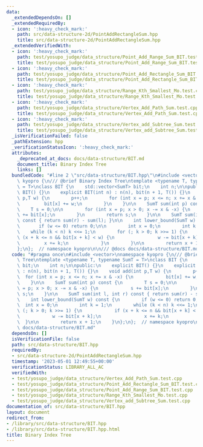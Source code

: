 ```yaml
---
data:
  _extendedDependsOn: []
  _extendedRequiredBy:
  - icon: ':heavy_check_mark:'
    path: src/data-structure-2d/PointAddRectangleSum.hpp
    title: src/data-structure-2d/PointAddRectangleSum.hpp
  _extendedVerifiedWith:
  - icon: ':heavy_check_mark:'
    path: test/yosupo_judge/data_structure/Point_Add_Range_Sum_BIT.test.cpp
    title: test/yosupo_judge/data_structure/Point_Add_Range_Sum_BIT.test.cpp
  - icon: ':heavy_check_mark:'
    path: test/yosupo_judge/data_structure/Point_Add_Rectangle_Sum_BIT.test.cpp
    title: test/yosupo_judge/data_structure/Point_Add_Rectangle_Sum_BIT.test.cpp
  - icon: ':heavy_check_mark:'
    path: test/yosupo_judge/data_structure/Range_Kth_Smallest_Mo.test.cpp
    title: test/yosupo_judge/data_structure/Range_Kth_Smallest_Mo.test.cpp
  - icon: ':heavy_check_mark:'
    path: test/yosupo_judge/data_structure/Vertex_Add_Path_Sum.test.cpp
    title: test/yosupo_judge/data_structure/Vertex_Add_Path_Sum.test.cpp
  - icon: ':heavy_check_mark:'
    path: test/yosupo_judge/data_structure/Vertex_add_Subtree_Sum.test.cpp
    title: test/yosupo_judge/data_structure/Vertex_add_Subtree_Sum.test.cpp
  _isVerificationFailed: false
  _pathExtension: hpp
  _verificationStatusIcon: ':heavy_check_mark:'
  attributes:
    _deprecated_at_docs: docs/data-structure/BIT.md
    document_title: Binary Index Tree
    links: []
  bundledCode: "#line 2 \"src/data-structure/BIT.hpp\"\n#include <vector>\nnamespace\
    \ kyopro {\n/// @brief Binary Index Tree\ntemplate <typename T, typename SumT\
    \ = T>\nclass BIT {\n    std::vector<SumT> bit;\n    int n;\n\npublic:\n    explicit\
    \ BIT() {}\n    explicit BIT(int n) : n(n), bit(n + 1, T()) {}\n    void add(int\
    \ p,T w) {\n        p++;\n        for (int x = p; x <= n; x += x & -x) {\n   \
    \         bit[x] += w;\n        }\n    }\n\n    SumT sum(int p) const {\n    \
    \    T s = 0;\n\n        for (int x = p; x > 0; x -= x & -x) {\n            s\
    \ += bit[x];\n        }\n        return s;\n    }\n\n    SumT sum(int l, int r)\
    \ const { return sum(r) - sum(l); }\n\n    int lower_bound(SumT w) const {\n \
    \       if (w <= 0) return 0;\n\n        int x = 0;\n        int k = 1;\n    \
    \    while (k < n) k <<= 1;\n        for (; k > 0; k >>= 1) {\n            if\
    \ (x + k <= n && bit[x + k] < w) {\n                w -= bit[x + k];\n       \
    \         x += k;\n            }\n        }\n\n        return x + 1;\n    }\n\
    };\n};  // namespace kyopro\n\n/// @docs docs/data-structure/BIT.md\n"
  code: "#pragma once\n#include <vector>\nnamespace kyopro {\n/// @brief Binary Index\
    \ Tree\ntemplate <typename T, typename SumT = T>\nclass BIT {\n    std::vector<SumT>\
    \ bit;\n    int n;\n\npublic:\n    explicit BIT() {}\n    explicit BIT(int n)\
    \ : n(n), bit(n + 1, T()) {}\n    void add(int p,T w) {\n        p++;\n      \
    \  for (int x = p; x <= n; x += x & -x) {\n            bit[x] += w;\n        }\n\
    \    }\n\n    SumT sum(int p) const {\n        T s = 0;\n\n        for (int x\
    \ = p; x > 0; x -= x & -x) {\n            s += bit[x];\n        }\n        return\
    \ s;\n    }\n\n    SumT sum(int l, int r) const { return sum(r) - sum(l); }\n\n\
    \    int lower_bound(SumT w) const {\n        if (w <= 0) return 0;\n\n      \
    \  int x = 0;\n        int k = 1;\n        while (k < n) k <<= 1;\n        for\
    \ (; k > 0; k >>= 1) {\n            if (x + k <= n && bit[x + k] < w) {\n    \
    \            w -= bit[x + k];\n                x += k;\n            }\n      \
    \  }\n\n        return x + 1;\n    }\n};\n};  // namespace kyopro\n\n/// @docs\
    \ docs/data-structure/BIT.md"
  dependsOn: []
  isVerificationFile: false
  path: src/data-structure/BIT.hpp
  requiredBy:
  - src/data-structure-2d/PointAddRectangleSum.hpp
  timestamp: '2023-05-01 12:49:55+00:00'
  verificationStatus: LIBRARY_ALL_AC
  verifiedWith:
  - test/yosupo_judge/data_structure/Vertex_Add_Path_Sum.test.cpp
  - test/yosupo_judge/data_structure/Point_Add_Rectangle_Sum_BIT.test.cpp
  - test/yosupo_judge/data_structure/Point_Add_Range_Sum_BIT.test.cpp
  - test/yosupo_judge/data_structure/Range_Kth_Smallest_Mo.test.cpp
  - test/yosupo_judge/data_structure/Vertex_add_Subtree_Sum.test.cpp
documentation_of: src/data-structure/BIT.hpp
layout: document
redirect_from:
- /library/src/data-structure/BIT.hpp
- /library/src/data-structure/BIT.hpp.html
title: Binary Index Tree
---
```

